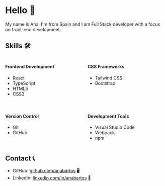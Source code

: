 # Hello 👋

My name is Ana, I'm from Spain and I am Full Stack developer with a focus on front-end development.

## Skills 🛠

<div style="display: flex; flex-wrap: wrap; gap: 20px;">
  <div style="flex: 1 0 200px; min-width: 200px;">
    <h4>Frontend Development</h4>
    <ul>
      <li>React</li>
      <li>TypeScript</li>
      <li>HTML5</li>
      <li>CSS3</li>
    </ul>
  </div>

  <div style="flex: 1 0 200px; min-width: 200px;">
    <h4>CSS Frameworks</h4>
    <ul>
      <li>Tailwind CSS</li>
      <li>Bootstrap</li>
    </ul>
  </div>

  <div style="flex: 1 0 200px; min-width: 200px;">
    <h4>Version Control</h4>
    <ul>
      <li>Git</li>
      <li>GitHub</li>
    </ul>
  </div>

  <div style="flex: 1 0 200px; min-width: 200px;">
    <h4>Development Tools</h4>
    <ul>
      <li>Visual Studio Code</li>
      <li>Webpack</li>
      <li>npm</li>
    </ul>
  </div>
</div>

## Contact 📞

* GitHub: [github.com/anabartos](https://github.com/anabartos) 🖥️
* LinkedIn: [linkedin.com/in/anabartos](https://linkedin.com/in/anabartos) 💼
